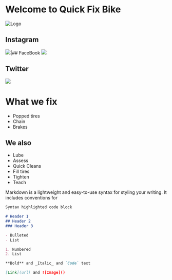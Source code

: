 # Welcome to Quick Fix Bike
![Logo](https://i.imgur.com/JdHMuBo.png)


## Instagram
[![](https://media-exp1.licdn.com/dms/image/C510BAQEBW-TswoZ0CA/company-logo_200_200/0?e=2159024400&v=beta&t=3ob9Jygvpvfecots-W1DPlxfCbuskwYmwraN20PMA2A)](https://www.instagram.com/quick_fix_bike/)|## FaceBook
[![](https://childsvoice.org/wp-content/uploads/2016/01/facebook-logo-200x200.png)](https://www.facebook.com/quickfix.bike.5)

## Twitter
[![](https://www.h1unlimited.com/wp-content/uploads/2018/03/200x200-socialicon-twitter.png)](https://twitter.com/bike_quick)

# What we fix
- Popped tires
- Chain
- Brakes
## We also
- Lube
- Assess 
- Quick Cleans
- Fill tires
- Tighten
- Teach

Markdown is a lightweight and easy-to-use syntax for styling your writing. It includes conventions for

```markdown
Syntax highlighted code block

# Header 1
## Header 2
### Header 3

- Bulleted
- List

1. Numbered
2. List

**Bold** and _Italic_ and `Code` text

[Link](url) and ![Image]()
```



